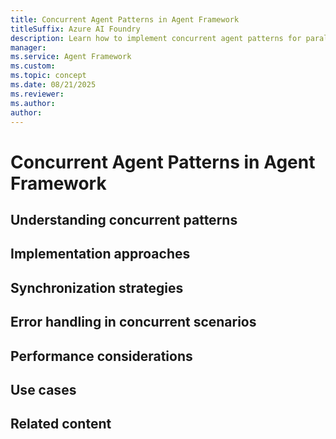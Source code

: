 ```yaml
---
title: Concurrent Agent Patterns in Agent Framework
titleSuffix: Azure AI Foundry
description: Learn how to implement concurrent agent patterns for parallel processing.
manager: 
ms.service: Agent Framework
ms.custom:
ms.topic: concept
ms.date: 08/21/2025
ms.reviewer: 
ms.author: 
author: 
---
```


# Concurrent Agent Patterns in Agent Framework


## Understanding concurrent patterns

## Implementation approaches

## Synchronization strategies

## Error handling in concurrent scenarios

## Performance considerations

## Use cases

## Related content
